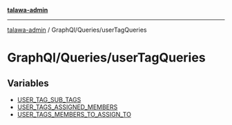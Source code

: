 [**talawa-admin**](../../../README.md)

***

[talawa-admin](../../../modules.md) / GraphQl/Queries/userTagQueries

# GraphQl/Queries/userTagQueries

## Variables

- [USER\_TAG\_SUB\_TAGS](variables/USER_TAG_SUB_TAGS.md)
- [USER\_TAGS\_ASSIGNED\_MEMBERS](variables/USER_TAGS_ASSIGNED_MEMBERS.md)
- [USER\_TAGS\_MEMBERS\_TO\_ASSIGN\_TO](variables/USER_TAGS_MEMBERS_TO_ASSIGN_TO.md)
